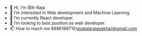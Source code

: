 - 👋 Hi, I’m @A-Raja
- 👀 I’m interested in Web development and Machine Learning.
- 🌱 I’m currently React developer.
- 💞️ I’m looking to best position as web developer.
- 📫 How to reach me 8886189710/avatalarajasekhar@gmail.com

<!---
A-Raja/A-Raja is a ✨ special ✨ repository because its `README.md` (this file) appears on your GitHub profile.
You can click the Preview link to take a look at your changes.
--->
